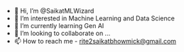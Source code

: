 - 👋 Hi, I’m @SaikatMLWizard
- 👀 I’m interested in Machine Learning and Data Science
- 🌱 I’m currently learning Gen AI
- 💞️ I’m looking to collaborate on ...
- 📫 How to reach me - rite2saikatbhowmick@gmail.com

<!---
SaikatMLWizard/SaikatMLWizard is a ✨ special ✨ repository because its `README.md` (this file) appears on your GitHub profile.
You can click the Preview link to take a look at your changes.
--->
